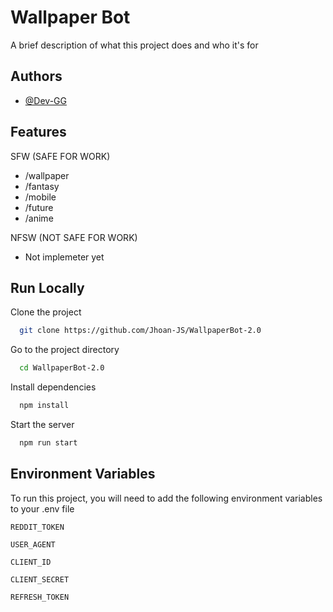 
# Wallpaper Bot

A brief description of what this project does and who it's for


## Authors

- [@Dev-GG](https://github.com/Jhoan-JS)


## Features

SFW (SAFE FOR WORK)
- /wallpaper
- /fantasy
- /mobile
- /future
- /anime

NFSW (NOT SAFE FOR WORK)
- Not implemeter yet
## Run Locally

Clone the project

```bash
  git clone https://github.com/Jhoan-JS/WallpaperBot-2.0
```

Go to the project directory

```bash
  cd WallpaperBot-2.0
```

Install dependencies

```bash
  npm install
```

Start the server

```bash
  npm run start
```


## Environment Variables

To run this project, you will need to add the following environment variables to your .env file

`REDDIT_TOKEN`

`USER_AGENT`

`CLIENT_ID`

`CLIENT_SECRET`

`REFRESH_TOKEN`
